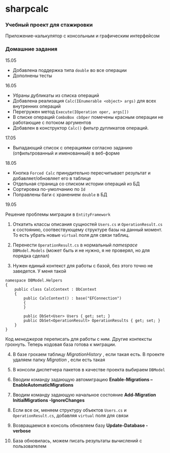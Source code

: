 # sharpcalc

### Учебный проект для стажировки

Приложение-калькулятор с консольным и графическим интерфейсом

### Домашние задания

15.05

- Добавлена поддержка типа ``double`` во все операции
- Дополнены тесты

16.05

- Убраны дубликаты из списка операций
- Добавлена реализация ``Calc(IEnumerable <object> args)`` для всех внутренних операций 
- Перегружен метод ``Execute(IOperation oper, args[])``
- В списке операций ``ComboBox cbOper`` помечены красным операции не работающие с потоком аргументов
- Добавлен в конструктор ``Calc()`` фильтр дупликатов операций.

17.05

- Выпадающий список с операциями согласно заданию (отфильтрованный и именованный) в веб-форме

18.05

- Кнопка ``Forced Calc`` принудительно пересчитывает результат и добавляет/обновляет его в таблице
- Отдельная страница со списком истории операций из БД
- Cортировка по-умолчанию по ``Id``
- Поправлены баги с хранением ``double`` в БД

19.05

Решение проблемы миграции в ``EntityFramework``

1. Откатить классы описания сущностей ``Users.cs`` и ``OperationResult.cs`` к состоянию, соотвествующему структуре базы на данный момент.
То есть убрать новые ``virtual`` поля для связи таблиц.

2. Перенести ``OperationResult.cs`` в нормальный _namespace_ ``DBModel.Models`` (может быть и не нужно, я не проверял, но для порядка сделал)

3. Нужен единый контекст для работы с базой, без этого точно не заведется. У меня такой
```
namespace DBModel.Helpers
{
    public class CalcContext : DbContext
    {
        public CalcContext() : base("EFConnection")
        {
        }

        public DbSet<User> Users { get; set; }
        public DbSet<OperationResult> OperationResults { get; set; }
    }
}
```
Код _менеджеров_ переписать для работы с ним. Другие контексты грохнуть.
Теперь кодовая база готова к миграции.

4. В базе грохаем таблицу _MigrationHistory_ , если такая есть. В проекте удаляем папку _Migration_ , если есть такая

5. В консоли диспетчера пакетов в качестве проекта выбираем ``DBModel``

6. Вводим команду задающую автомиграцию __Enable-Migrations –EnableAutomaticMigrations__

7. Вводим команду задающую начальное состояние __Add-Migration InitialMigrations -IgnoreChanges__

8. Если все ок, меняем структуру объектов ``Users.cs`` и ``OperationResult.cs``, добавляя ``virtual`` поля для связи

9. Возвращаемся в консоль обновляем базу __Update-Database -verbose__

10. База обновилась, можем писать результаты вычислений с пользователем

